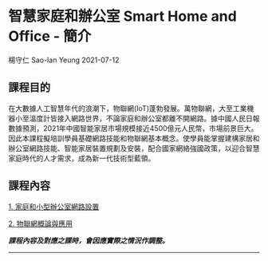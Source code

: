 # 智慧家庭和辦公室 Smart Home and Office - 簡介
楊守仁 Sao-Ian Yeung
2021-07-12

## 課程目的
在大數據人工智慧年代的浪潮下，物聯網(IoT)蓬勃發展。萬物聯網，大至工業機器小至溫度計皆接入網路世界，不論家庭和辦公室都離不開網路。據中國人民日報數據預測，2021年中國智能家居市場規模接近4500億元人民幣，市場前景巨大。
因此本課程擬培訓學員基礎網路技能和物聯網基本概念。使學員能掌握建構家居和辦公室網路技能、智能家居裝置規劃及安裝，配合國家網絡強國政策，以迎合智慧家庭時代的人才需求，成為新一代技術型藍領。

## 課程內容
[1. 家庭和小型辦公室網路設置](https://yeungsaoian.github.io/lecture/home_&_small_office_networking.html)

[2. 物聯網概論與應用](https://yeungsaoian.github.io/lecture/IoT_introduction.html)

***課程內容及對應之課時，會因應實際之情況作調整。***

---